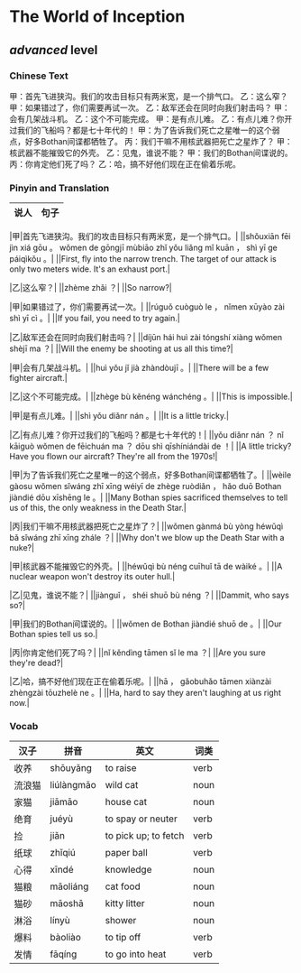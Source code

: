 # The World of Inception
## *advanced* level

### Chinese Text
甲：首先飞进狭沟。我们的攻击目标只有两米宽，是一个排气口。
乙：这么窄？
甲：如果错过了，你们需要再试一次。
乙：敌军还会在同时向我们射击吗？
甲：会有几架战斗机。
乙：这个不可能完成。
甲：是有点儿难。
乙：有点儿难？你开过我们的飞船吗？都是七十年代的！
甲：为了告诉我们死亡之星唯一的这个弱点，好多Bothan间谍都牺牲了。
丙：我们干嘛不用核武器把死亡之星炸了？
甲：核武器不能摧毁它的外壳。
乙：见鬼，谁说不能？
甲：我们的Bothan间谍说的。
丙：你肯定他们死了吗？
乙：哈，搞不好他们现在正在偷着乐呢。

### Pinyin and Translation
|说人|句子|
|----|----|

|甲|首先飞进狭沟。我们的攻击目标只有两米宽，是一个排气口。|
||shǒuxiān fēi jìn xiá gōu 。 wǒmen de gōngjī mùbiāo zhǐ yǒu liǎng mǐ kuān ， shì yī ge páiqìkǒu 。|
||First, fly into the narrow trench. The target of our attack is only two meters wide. It's an exhaust port.|

|乙|这么窄？|
||zhème zhǎi ？|
||So narrow?|

|甲|如果错过了，你们需要再试一次。|
||rúguǒ cuòguò le ， nǐmen xūyào zài shì yī cì 。|
||If you fail, you need to try again.|

|乙|敌军还会在同时向我们射击吗？|
||díjūn hái huì zài tóngshí xiàng wǒmen shèjī ma ？|
||Will the enemy be shooting at us all this time?|

|甲|会有几架战斗机。|
||huì yǒu jǐ jià zhàndòujī 。|
||There will be a few fighter aircraft.|

|乙|这个不可能完成。|
||zhège bù kěnéng wánchéng 。|
||This is impossible.|

|甲|是有点儿难。|
||shì yǒu diǎnr nán 。|
||It is a little tricky.|

|乙|有点儿难？你开过我们的飞船吗？都是七十年代的！|
||yǒu diǎnr nán ？ nǐ kāiguò wǒmen de fēichuán ma ？ dōu shì qīshíniándài de ！|
||A little tricky? Have you flown our aircraft? They're all from the 1970s!|

|甲|为了告诉我们死亡之星唯一的这个弱点，好多Bothan间谍都牺牲了。|
||wèile gàosu wǒmen sǐwáng zhī xīng wéiyī de zhège ruòdiǎn ， hǎo duō Bothan jiàndié dōu xīshēng le 。|
||Many Bothan spies sacrificed themselves to tell us of this, the only weakness in the Death Star.|

|丙|我们干嘛不用核武器把死亡之星炸了？|
||wǒmen gànmá bù yòng héwǔqì bǎ sǐwáng zhī xīng zhále ？|
||Why don't we blow up the Death Star with a nuke?|

|甲|核武器不能摧毁它的外壳。|
||héwǔqì bù néng cuīhuǐ tā de wàiké 。|
||A nuclear weapon won't destroy its outer hull.|

|乙|见鬼，谁说不能？|
||jiànguǐ ， shéi shuō bù néng ？|
||Dammit, who says so?|

|甲|我们的Bothan间谍说的。|
||wǒmen de Bothan jiàndié shuō de 。|
||Our Bothan spies tell us so.|

|丙|你肯定他们死了吗？|
||nǐ kěndìng tāmen sǐ le ma ？|
||Are you sure they're dead?|

|乙|哈，搞不好他们现在正在偷着乐呢。|
||hā ， gǎobuhǎo tāmen xiànzài zhèngzài tōuzhelè ne 。|
||Ha, hard to say they aren't laughing at us right now.|
### Vocab
|汉子|拼音|英文|词类|
|----|----|----|----|
|收养|shōuyǎng|to raise|verb|
|流浪猫|liúlàngmāo|wild cat|noun|
|家猫|jiāmāo|house cat|noun|
|绝育|juéyù|to spay or neuter|verb|
|捡|jiǎn|to pick up; to fetch|verb|
|纸球|zhǐqiú|paper ball|verb|
|心得|xīndé|knowledge|noun|
|猫粮|māoliáng|cat food|noun|
|猫砂|māoshā|kitty litter|noun|
|淋浴|línyù|shower|noun|
|爆料|bàoliào|to tip off|verb|
|发情|fāqíng|to go into heat|verb|